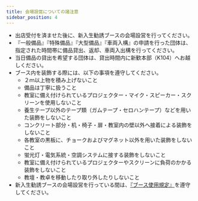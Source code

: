 ```yaml
---
title: 会場設営についての諸注意
sidebar_position: 4
---
```


- 出店受付を済ませた後に、新入生勧誘ブースの会場設営を行ってください。
- 『一般備品』『特殊備品』『大型備品』『車両入構』の申請を行った団体は、指定された時間帯に備品貸出、返却、車両入出構を行ってください。
- 当日備品の貸出を希望する団体は、貸出時間内に新歓本部（K104）へお越しください。
- ブース内を装飾する際には、以下の事項を遵守してください。
    - ２ｍ以上物を積み上げないこと
    - 備品は丁寧に扱うこと
    - 教室に備え付けられているプロジェクター・マイク・スピーカー・スクリーンを使用しないこと
    - 養生テープ以外のテープ類（ガムテープ・セロハンテープ）などを用いた装飾をしないこと
    - コンクリート部分・机・椅子・扉・教室内の壁以外へ接着による装飾をしないこと
    - 各教室の黒板に、チョークおよびマグネット以外を用いた装飾をしないこと
    - 蛍光灯・電気系統・空調システムに接する装飾をしないこと
    - 教室に備え付けられているプロジェクターやスクリーンに負荷のかかる装飾をしないこと
    - 教壇・教卓を移動したり取り外したりしないこと
- 新入生勧誘ブースの会場設営を行っている間は、[『ブース使用規定』](./booth_rules.md)を遵守してください。
